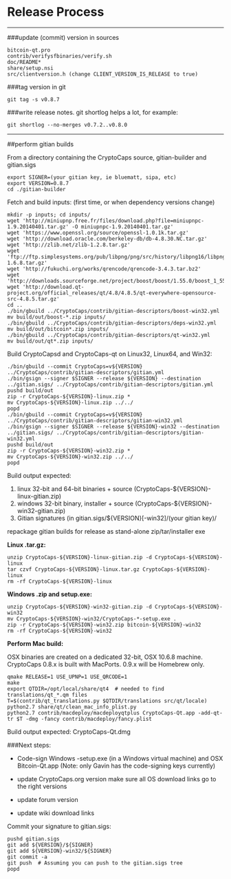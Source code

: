 Release Process
====================

* * *

###update (commit) version in sources


	bitcoin-qt.pro
	contrib/verifysfbinaries/verify.sh
	doc/README*
	share/setup.nsi
	src/clientversion.h (change CLIENT_VERSION_IS_RELEASE to true)

###tag version in git

	git tag -s v0.8.7

###write release notes. git shortlog helps a lot, for example:

	git shortlog --no-merges v0.7.2..v0.8.0

* * *

##perform gitian builds

 From a directory containing the CryptoCaps source, gitian-builder and gitian.sigs
  
	export SIGNER=(your gitian key, ie bluematt, sipa, etc)
	export VERSION=0.8.7
	cd ./gitian-builder

 Fetch and build inputs: (first time, or when dependency versions change)

	mkdir -p inputs; cd inputs/
	wget 'http://miniupnp.free.fr/files/download.php?file=miniupnpc-1.9.20140401.tar.gz' -O miniupnpc-1.9.20140401.tar.gz'
	wget 'https://www.openssl.org/source/openssl-1.0.1k.tar.gz'
	wget 'http://download.oracle.com/berkeley-db/db-4.8.30.NC.tar.gz'
	wget 'http://zlib.net/zlib-1.2.8.tar.gz'
	wget 'ftp://ftp.simplesystems.org/pub/libpng/png/src/history/libpng16/libpng-1.6.8.tar.gz'
	wget 'http://fukuchi.org/works/qrencode/qrencode-3.4.3.tar.bz2'
	wget 'http://downloads.sourceforge.net/project/boost/boost/1.55.0/boost_1_55_0.tar.bz2'
	wget 'http://download.qt-project.org/official_releases/qt/4.8/4.8.5/qt-everywhere-opensource-src-4.8.5.tar.gz'
	cd ..
	./bin/gbuild ../CryptoCaps/contrib/gitian-descriptors/boost-win32.yml
	mv build/out/boost-*.zip inputs/
	./bin/gbuild ../CryptoCaps/contrib/gitian-descriptors/deps-win32.yml
	mv build/out/bitcoin*.zip inputs/
	./bin/gbuild ../CryptoCaps/contrib/gitian-descriptors/qt-win32.yml
	mv build/out/qt*.zip inputs/

 Build CryptoCapsd and CryptoCaps-qt on Linux32, Linux64, and Win32:
  
	./bin/gbuild --commit CryptoCaps=v${VERSION} ../CryptoCaps/contrib/gitian-descriptors/gitian.yml
	./bin/gsign --signer $SIGNER --release ${VERSION} --destination ../gitian.sigs/ ../CryptoCaps/contrib/gitian-descriptors/gitian.yml
	pushd build/out
	zip -r CryptoCaps-${VERSION}-linux.zip *
	mv CryptoCaps-${VERSION}-linux.zip ../../
	popd
	./bin/gbuild --commit CryptoCaps=v${VERSION} ../CryptoCaps/contrib/gitian-descriptors/gitian-win32.yml
	./bin/gsign --signer $SIGNER --release ${VERSION}-win32 --destination ../gitian.sigs/ ../CryptoCaps/contrib/gitian-descriptors/gitian-win32.yml
	pushd build/out
	zip -r CryptoCaps-${VERSION}-win32.zip *
	mv CryptoCaps-${VERSION}-win32.zip ../../
	popd

  Build output expected:

  1. linux 32-bit and 64-bit binaries + source (CryptoCaps-${VERSION}-linux-gitian.zip)
  2. windows 32-bit binary, installer + source (CryptoCaps-${VERSION}-win32-gitian.zip)
  3. Gitian signatures (in gitian.sigs/${VERSION}[-win32]/(your gitian key)/

repackage gitian builds for release as stand-alone zip/tar/installer exe

**Linux .tar.gz:**

	unzip CryptoCaps-${VERSION}-linux-gitian.zip -d CryptoCaps-${VERSION}-linux
	tar czvf CryptoCaps-${VERSION}-linux.tar.gz CryptoCaps-${VERSION}-linux
	rm -rf CryptoCaps-${VERSION}-linux

**Windows .zip and setup.exe:**

	unzip CryptoCaps-${VERSION}-win32-gitian.zip -d CryptoCaps-${VERSION}-win32
	mv CryptoCaps-${VERSION}-win32/CryptoCaps-*-setup.exe .
	zip -r CryptoCaps-${VERSION}-win32.zip bitcoin-${VERSION}-win32
	rm -rf CryptoCaps-${VERSION}-win32

**Perform Mac build:**

  OSX binaries are created on a dedicated 32-bit, OSX 10.6.8 machine.
  CryptoCaps 0.8.x is built with MacPorts.  0.9.x will be Homebrew only.

	qmake RELEASE=1 USE_UPNP=1 USE_QRCODE=1
	make
	export QTDIR=/opt/local/share/qt4  # needed to find translations/qt_*.qm files
	T=$(contrib/qt_translations.py $QTDIR/translations src/qt/locale)
	python2.7 share/qt/clean_mac_info_plist.py
	python2.7 contrib/macdeploy/macdeployqtplus CryptoCaps-Qt.app -add-qt-tr $T -dmg -fancy contrib/macdeploy/fancy.plist

 Build output expected: CryptoCaps-Qt.dmg

###Next steps:

* Code-sign Windows -setup.exe (in a Windows virtual machine) and
  OSX Bitcoin-Qt.app (Note: only Gavin has the code-signing keys currently)

* update CryptoCaps.org version
  make sure all OS download links go to the right versions

* update forum version

* update wiki download links

Commit your signature to gitian.sigs:

	pushd gitian.sigs
	git add ${VERSION}/${SIGNER}
	git add ${VERSION}-win32/${SIGNER}
	git commit -a
	git push  # Assuming you can push to the gitian.sigs tree
	popd

